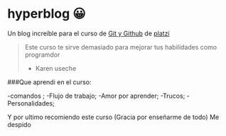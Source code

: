 # hyperblog  &#128512;

Un blog increíble para el curso de [Git y Github](http://platzi.com/cursos/git-github/ "Git y Github") de [platzi ](http://platzi.com/ "platzi ")
> Este curso te sirve demasiado para mejorar tus habilidades como programdor 
> - Karen useche 

###Que aprendi en el curso:

-comandos ;
-Flujo de trabajo;
-Amor por aprender;
-Trucos;
-Personalidades;

Y por ultimo recomiendo este curso (Gracia por enseñarme de todo) Me despido
